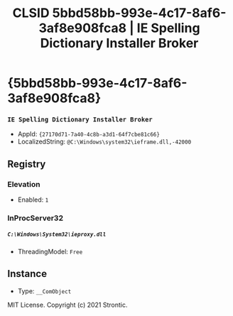 ﻿---
title: "CLSID 5bbd58bb-993e-4c17-8af6-3af8e908fca8 | IE Spelling Dictionary Installer Broker"
excerpt: What is COM-Object CLSID 5bbd58bb-993e-4c17-8af6-3af8e908fca8?
---

# {5bbd58bb-993e-4c17-8af6-3af8e908fca8}

### `IE Spelling Dictionary Installer Broker`
* AppId: `{27170d71-7a40-4c8b-a3d1-64f7cbe81c66}`
* LocalizedString: `@C:\Windows\system32\ieframe.dll,-42000`

## Registry


### Elevation

* Enabled: `1`

### InProcServer32

##### `C:\Windows\System32\ieproxy.dll`
* ThreadingModel: `Free`

## Instance

* Type: `__ComObject`

MIT License. Copyright (c) 2021 Strontic.


